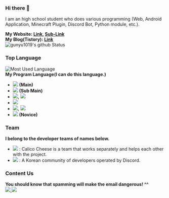 ### Hi there 👋
I am an high school student who does various programming (Web, Android Application, Minecraft Plugin, Discord Bot, Python module, etc.).

**My Website: [Link](http://www.yonghyeon.com), [Sub-Link](http://yhs.kr)<br/>
My Blog(Tistory):  [Link](https://coding-y.tistory.com)<br/>**
![gunyu1019's github Status](https://github-readme-stats.vercel.app/api?username=gunyu1019&count_private=true&show_icons=true&theme=tokyonight)
### Top Language
![Most Used Language](https://github-readme-stats.vercel.app/api/top-langs/?username=gunyu1019&theme=tokyonight&layout=compact)<br/>
**My Program Language(I can do this language.)**<ul>
  <li> <img src="https://img.shields.io/badge/Python3-3776AB?style=flat-square&logo=python&logoColor=fff"> <b>(Main)</b> </li>
  <li> <img src="https://img.shields.io/badge/Kotlin-0095D5?style=flat-square&logo=kotlin&logoColor=fff"> <b>(Sub Main)</b> </li>
  <li> <img src="https://img.shields.io/badge/C-A8B9CC?style=flat-square&logo=C&logoColor=fff">, <img src="https://img.shields.io/badge/C++-0059CC?style=flat-square&logo=c%2B%2B&logoColor=fff"></li>
  <li> <img src="https://img.shields.io/badge/SQL-4479A1?style=flat-square&logo=mysql&logoColor=fff"></li>
  <li> <img src="https://img.shields.io/badge/JavaScript-F7DF1E?style=flat-square&logo=javascript&logoColor=000">,  <img src="https://img.shields.io/badge/Node.JS-339933?style=flat-square&logo=node.js&logoColor=fff"></li>
  <li> <img src="https://img.shields.io/badge/PHP-777BB4?style=flat-square&logo=php&logoColor=fff"> <b>(Novice)</b> </li>
</ul>

### Team
**I belong to the developer teams of names below.**
<ul>
  <li><a href="https://github.com/CalicoCheese"><img src="https://img.shields.io/badge/CalicoCheese-808080?style=flat-square"></a> : Calico Cheese is a team that works separately and helps each other with the project.</li>
  <li><a href="https://hkdev.xyz/"><img src="https://img.shields.io/badge/HK%20For%20Developers-16191a?style=flat-square"></a> : <Discord Partner> A Korean community of developers operated by Discord.</li>
</ul>

### Content Us
**You should know that spamming will make the email dangerous! ^^**<br/>
<a href="mailto:gunyu1019@gmail.com">
  <img src="https://img.shields.io/badge/Gmail-gunyu1019@gmail.com-0080aa?style=for-the-badge&logo=gmail">
</a><a href="mailto:admin@yhs.com">
  <img src="https://img.shields.io/badge/Main%20Mail-gunyu1019@yhs.kr-0080aa?style=for-the-badge">
</a>
<!--
**gunyu1019/gunyu1019** is a ✨ _special_ ✨ repository because its `README.md` (this file) appears on your GitHub profile.

Here are some ideas to get you started:

- 🔭 I’m currently working on ...
- 🌱 I’m currently learning ...
- 👯 I’m looking to collaborate on ...
- 🤔 I’m looking for help with ...
- 💬 Ask me about ...
- 📫 How to reach me: ...
- 😄 Pronouns: ...
- ⚡ Fun fact: ...
-->
